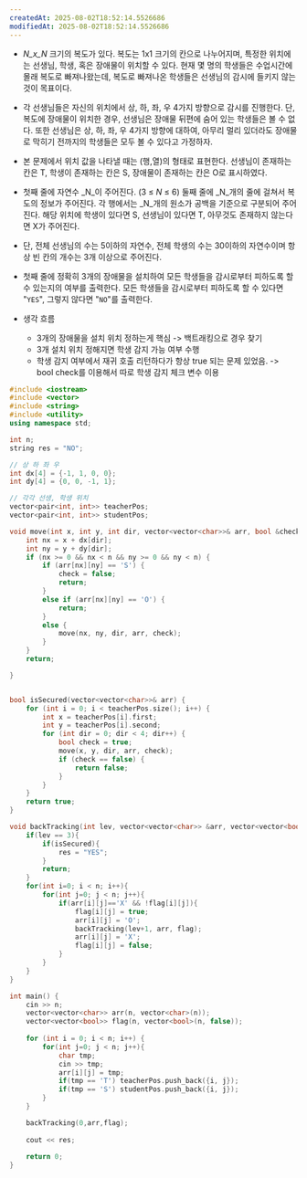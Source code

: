 ```yaml
---
createdAt: 2025-08-02T18:52:14.5526686
modifiedAt: 2025-08-02T18:52:14.5526686
---
```

- _N_x_N_ 크기의 복도가 있다. 복도는 1x1 크기의 칸으로 나누어지며, 특정한 위치에는 선생님, 학생, 혹은 장애물이 위치할 수 있다. 현재 몇 명의 학생들은 수업시간에 몰래 복도로 빠져나왔는데, 복도로 빠져나온 학생들은 선생님의 감시에 들키지 않는 것이 목표이다.

- 각 선생님들은 자신의 위치에서 상, 하, 좌, 우 4가지 방향으로 감시를 진행한다. 단, 복도에 장애물이 위치한 경우, 선생님은 장애물 뒤편에 숨어 있는 학생들은 볼 수 없다. 또한 선생님은 상, 하, 좌, 우 4가지 방향에 대하여, 아무리 멀리 있더라도 장애물로 막히기 전까지의 학생들은 모두 볼 수 있다고 가정하자.

- 본 문제에서 위치 값을 나타낼 때는 (행,열)의 형태로 표현한다. 선생님이 존재하는 칸은 T, 학생이 존재하는 칸은 S, 장애물이 존재하는 칸은 O로 표시하였다.

- 첫째 줄에 자연수 _N_이 주어진다. (3 ≤ _N_ ≤ 6) 둘째 줄에 _N_개의 줄에 걸쳐서 복도의 정보가 주어진다. 각 행에서는 _N_개의 원소가 공백을 기준으로 구분되어 주어진다. 해당 위치에 학생이 있다면 S, 선생님이 있다면 T, 아무것도 존재하지 않는다면 X가 주어진다.

- 단, 전체 선생님의 수는 5이하의 자연수, 전체 학생의 수는 30이하의 자연수이며 항상 빈 칸의 개수는 3개 이상으로 주어진다.

- 첫째 줄에 정확히 3개의 장애물을 설치하여 모든 학생들을 감시로부터 피하도록 할 수 있는지의 여부를 출력한다. 모든 학생들을 감시로부터 피하도록 할 수 있다면 "`YES`", 그렇지 않다면 "`NO`"를 출력한다.

- 생각 흐름
	- 3개의 장애물을 설치 위치 정하는게 핵심 -> 백트래킹으로 경우 찾기
	- 3개 설치 위치 정해지면 학생 감지 가능 여부 수행 
	- 학생 감지 여부에서 재귀 호출 리턴하다가 항상 true 되는 문제 있었음. 
	  -> bool check를 이용해서 따로 학생 감지 체크 변수 이용

``` c++
#include <iostream>
#include <vector>
#include <string>
#include <utility>
using namespace std;

int n;
string res = "NO";

// 상 하 좌 우
int dx[4] = {-1, 1, 0, 0};
int dy[4] = {0, 0, -1, 1};

// 각각 선생, 학생 위치 
vector<pair<int, int>> teacherPos;
vector<pair<int, int>> studentPos;

void move(int x, int y, int dir, vector<vector<char>>& arr, bool &check) {
	int nx = x + dx[dir];
	int ny = y + dy[dir];
	if (nx >= 0 && nx < n && ny >= 0 && ny < n) {
		if (arr[nx][ny] == 'S') {
			check = false;
			return;
		}
		else if (arr[nx][ny] == 'O') {
			return;
		}
		else {
			move(nx, ny, dir, arr, check);
		}
	}
	return;

}


bool isSecured(vector<vector<char>>& arr) {
	for (int i = 0; i < teacherPos.size(); i++) {
		int x = teacherPos[i].first;
		int y = teacherPos[i].second;
		for (int dir = 0; dir < 4; dir++) {
			bool check = true;
			move(x, y, dir, arr, check);
			if (check == false) {
				return false;
			}
		}
	}
	return true;
}

void backTracking(int lev, vector<vector<char>> &arr, vector<vector<bool>> &flag) {
	if(lev == 3){
		if(isSecured){
			res = "YES";
		}
		return;
	}
	for(int i=0; i < n; i++){
		for(int j=0; j < n; j++){
			if(arr[i][j]=='X' && !flag[i][j]){
				flag[i][j] = true;
				arr[i][j] = 'O';
				backTracking(lev+1, arr, flag);
				arr[i][j] = 'X';
				flag[i][j] = false;
			}
		}
	}
}

int main() {
	cin >> n;
	vector<vector<char>> arr(n, vector<char>(n));
	vector<vector<bool>> flag(n, vector<bool>(n, false));
	
	for (int i = 0; i < n; i++) {
		for(int j=0; j < n; j++){
			char tmp;
			cin >> tmp;
			arr[i][j] = tmp;
			if(tmp == 'T') teacherPos.push_back({i, j});
			if(tmp == 'S') studentPos.push_back({i, j});
		}
	}

	backTracking(0,arr,flag);
	
	cout << res;
		
	return 0;
}

```
